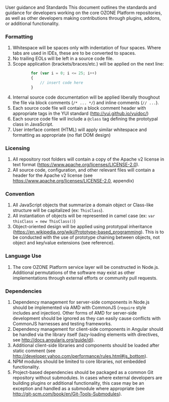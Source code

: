 User guidance and Standards
This document outlines the standards and guidance for developers working on the core OZONE Platform repositories, as well as other developers making contributions through plugins, addons, or additional functionality.

### Formatting
1. Whitespace will be spaces only with indentation of four spaces. Where tabs are used in IDEs, these are to be converted to spaces.
2. No trailing EOLs will be left in a source code file.
3. Scope application (brackets/braces/etc.) will be applied on the next line:
    ```javascript
            for (var i = 0; i <= 25; i++)
            {
                // insert code here
            }
    ```
4. Internal source code documentation will be applied liberally thoughout the file via block comments (``` /* ... */ ```) and inline comments (``` // ... ```).
5. Each source code file will contain a block comment header with appropriate tags in the YUI standard (http://yui.github.io/yuidoc/)
6. Each source code file will include a ```@class``` tag defining the prototypal class in JavaScript.
7. User interface content (HTML) will apply similar whitespace and formatting as appropriate (no flat DOM design)
                                    
### Licensing
1. All repository root folders will contain a copy of the Apache v2 license in text format (https://www.apache.org/licenses/LICENSE-2.0).
2. All source code, configuration, and other relevant files will contain a header for the Apache v2 license (see https://www.apache.org/licenses/LICENSE-2.0, appendix)

### Convention
1. All JavaScript objects that summarize a domain object or Class-like structure will be capitalized (ex: ```ThisClass```).
2. All instantiation of objects will be represented in camel case (ex: ```var thisClass = new ThisClass()```)
3. Object-oriented design will be applied using prototypal inheritance (https://en.wikipedia.org/wiki/Prototype-based_programming). This is to be conducted with the use of prototype chaining between objects, not object and key/value extensions (see reference).

### Language Use
1. The core OZONE Platform service layer will be constructed in Node.js. Additional permutations of the software may exist as other implementations through external efforts or community pull requests.

### Dependencies
1. Dependency management for server-side components in Node.js should be implemented via AMD with CommonJS (```require``` style includes and injection). Other forms of AMD for server-side development should be ignored as they can easily cause conflicts with CommonJS harnesses and testing frameworks.
2. Dependency management for client-side components in Angular should be handled via the library itself (lazy-loading elements with directives, see http://docs.angularjs.org/guide/di).
3. Additional client-side libraries and components should be loaded after static comment (see http://developer.yahoo.com/performance/rules.html#js_bottom).
4. NPM modules should be limited to core libraries, not embedded functionality.
5. Project-based dependencies should be packaged as a common Git repository without submodules. In cases where external developers are building plugins or additional functionality, this case may be an exception and handled as a submodule where appropriate (see http://git-scm.com/book/en/Git-Tools-Submodules).
